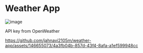 # Weather App

![image](https://github.com/jahnavi2105m/weather-app/assets/146655073/a3ce07ec-bf7a-4b04-9b91-30f1602b63ec)



API key from OpenWeather


https://github.com/jahnavi2105m/weather-app/assets/146655073/4a3fb04b-857d-43f4-8afa-a1ef599948cc

